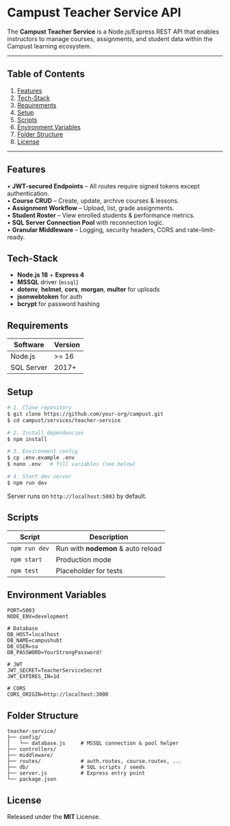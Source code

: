 # Campust Teacher Service API

The **Campust Teacher Service** is a Node.js/Express REST API that enables instructors to manage courses, assignments, and student data within the Campust learning ecosystem.

---

## Table of Contents
1. [Features](#features)
2. [Tech-Stack](#tech-stack)
3. [Requirements](#requirements)
4. [Setup](#setup)
5. [Scripts](#scripts)
6. [Environment Variables](#environment-variables)
7. [Folder Structure](#folder-structure)
8. [License](#license)

---

## Features
• **JWT-secured Endpoints** – All routes require signed tokens except authentication.  
• **Course CRUD** – Create, update, archive courses & lessons.  
• **Assignment Workflow** – Upload, list, grade assignments.  
• **Student Roster** – View enrolled students & performance metrics.  
• **SQL Server Connection Pool** with reconnection logic.  
• **Granular Middleware** – Logging, security headers, CORS and rate-limit-ready.

## Tech-Stack
* **Node.js 18** + **Express 4**  
* **MSSQL** driver (`mssql`)  
* **dotenv**, **helmet**, **cors**, **morgan**, **multer** for uploads  
* **jsonwebtoken** for auth  
* **bcrypt** for password hashing

## Requirements
| Software | Version |
| -------- | ------- |
| Node.js  | >= 16 |
| SQL Server | 2017+ |

## Setup
```bash
# 1. Clone repository
$ git clone https://github.com/your-org/campust.git
$ cd campust/services/teacher-service

# 2. Install dependencies
$ npm install

# 3. Environment config
$ cp .env.example .env
$ nano .env   # fill variables (see below)

# 4. Start dev server
$ npm run dev
```
Server runs on `http://localhost:5003` by default.

## Scripts
Script | Description
------ | -----------
`npm run dev` | Run with **nodemon** & auto reload
`npm start` | Production mode
`npm test` | Placeholder for tests

## Environment Variables
```
PORT=5003
NODE_ENV=development

# Database
DB_HOST=localhost
DB_NAME=campushubt
DB_USER=sa
DB_PASSWORD=YourStrongPassword!

# JWT
JWT_SECRET=TeacherServiceSecret
JWT_EXPIRES_IN=1d

# CORS
CORS_ORIGIN=http://localhost:3000
```

## Folder Structure
```
teacher-service/
├── config/
│   └── database.js     # MSSQL connection & pool helper
├── controllers/
├── middleware/
├── routes/             # auth.routes, course.routes, ...
├── db/                 # SQL scripts / seeds
├── server.js           # Express entry point
└── package.json
```

## License
Released under the **MIT** License. 